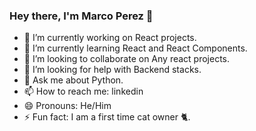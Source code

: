 ### Hey there, I'm Marco Perez 👋


- 🔭 I’m currently working on React projects.
- 🌱 I’m currently learning React and React Components.
- 👯 I’m looking to collaborate on Any react projects.
- 🤔 I’m looking for help with Backend stacks.
- 💬 Ask me about Python.
- 📫 How to reach me: linkedin 
- 😄 Pronouns: He/Him
- ⚡ Fun fact: I am a first time cat owner :cat2:.

